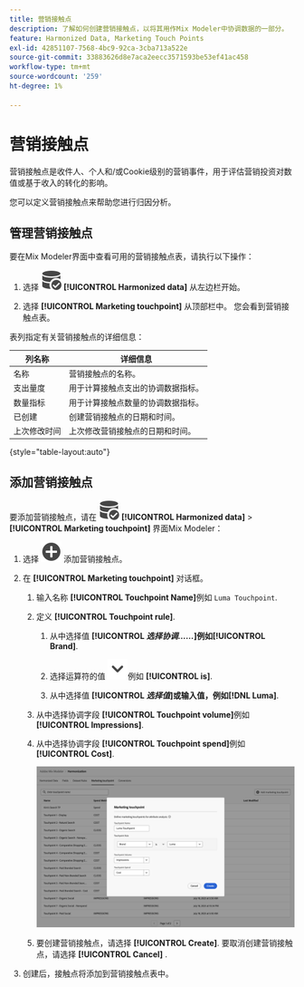 ```yaml
---
title: 营销接触点
description: 了解如何创建营销接触点，以将其用作Mix Modeler中协调数据的一部分。
feature: Harmonized Data, Marketing Touch Points
exl-id: 42851107-7568-4bc9-92ca-3cba713a522e
source-git-commit: 33883626d8e7aca2eecc3571593be53ef41ac458
workflow-type: tm+mt
source-wordcount: '259'
ht-degree: 1%

---
```


# 营销接触点

营销接触点是收件人、个人和/或Cookie级别的营销事件，用于评估营销投资对数值或基于收入的转化的影响。

您可以定义营销接触点来帮助您进行归因分析。

## 管理营销接触点

要在Mix Modeler界面中查看可用的营销接触点表，请执行以下操作：

1. 选择 ![数据搜索](../assets/icons/DataCheck.svg) **[!UICONTROL Harmonized data]** 从左边栏开始。

1. 选择 **[!UICONTROL Marketing touchpoint]** 从顶部栏中。 您会看到营销接触点表。

表列指定有关营销接触点的详细信息：

| 列名称 | 详细信息 |
| --- | ---|
| 名称 | 营销接触点的名称。 |
| 支出量度 | 用于计算接触点支出的协调数据指标。 |
| 数量指标 | 用于计算接触点数量的协调数据指标。 |
| 已创建 | 创建营销接触点的日期和时间。 |
| 上次修改时间 | 上次修改营销接触点的日期和时间。 |

{style="table-layout:auto"}

## 添加营销接触点

要添加营销接触点，请在 ![数据搜索](../assets/icons/DataCheck.svg) **[!UICONTROL Harmonized data]** > **[!UICONTROL Marketing touchpoint]** 界面Mix Modeler：

1. 选择 ![添加](../assets/icons/AddCircle.svg) 添加营销接触点。

1. 在 **[!UICONTROL Marketing touchpoint]** 对话框。

   1. 输入名称 **[!UICONTROL Touchpoint Name]**&#x200B;例如 `Luma Touchpoint`.

   1. 定义 **[!UICONTROL Touchpoint rule]**.

      1. 从中选择值 **[!UICONTROL *选择协调……*]**例如&#x200B;**[!UICONTROL Brand]**.

      1. 选择运算符的值 ![V形](../assets/icons/ChevronDown.svg)例如 **[!UICONTROL is]**.

      1. 从中选择值 **[!UICONTROL *选择值&#x200B;*]**或输入值，例如&#x200B;**[!DNL Luma]**.

   1. 从中选择协调字段 **[!UICONTROL Touchpoint volume]**&#x200B;例如 **[!UICONTROL Impressions]**.

   1. 从中选择协调字段 **[!UICONTROL Touchpoint spend]**&#x200B;例如 **[!UICONTROL Cost]**.

      ![营销接触点](../assets/create-touchpoint.png)

   1. 要创建营销接触点，请选择 **[!UICONTROL Create]**. 要取消创建营销接触点，请选择 **[!UICONTROL Cancel]** .

1. 创建后，接触点将添加到营销接触点表中。

